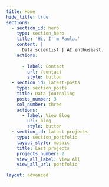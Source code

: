 ```yaml
---
title: Home
hide_title: true
sections:
  - section_id: hero
    type: section_hero
    title: 'Hi, I''m Paula.'
    content: |
      Data scientist | AI enthusiast.
    actions:
      
      - label: Contact
        url: /contact
        style: button
  - section_id: latest-posts
    type: section_posts
    title: Data journaling
    posts_number: 3
    col_number: three
    actions:
      - label: View Blog
        url: blog
        style: button
  - section_id: latest-projects
    type: section_portfolio
    layout_style: mosaic
    title: Last projects
    projects_number: 2
    view_all_label: View All
    view_all_url: portfolio

layout: advanced
---
```

